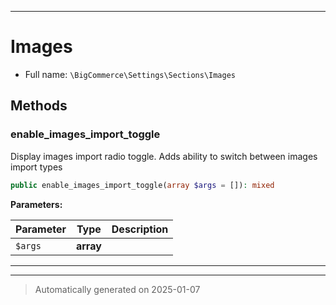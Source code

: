 ***

# Images





* Full name: `\BigCommerce\Settings\Sections\Images`




## Methods


### enable_images_import_toggle

Display images import radio toggle. Adds ability to switch between images import types

```php
public enable_images_import_toggle(array $args = []): mixed
```








**Parameters:**

| Parameter | Type | Description |
|-----------|------|-------------|
| `$args` | **array** |  |





***

***
> Automatically generated on 2025-01-07

